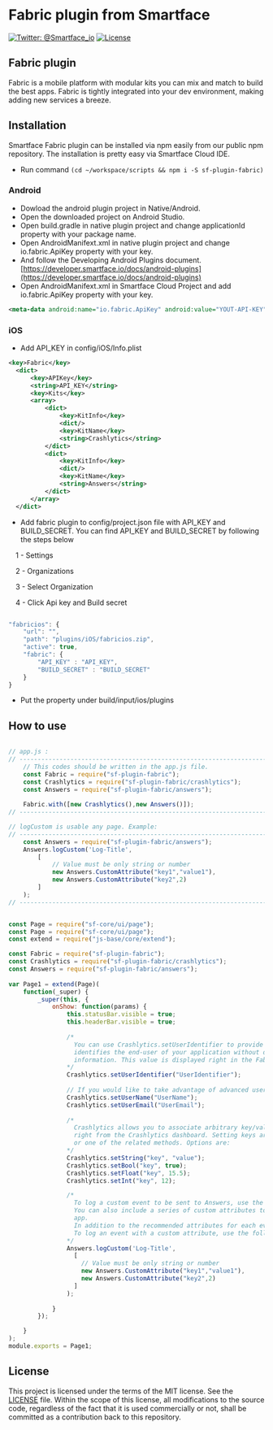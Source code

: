 # Fabric plugin from Smartface
[![Twitter: @Smartface_io](https://img.shields.io/badge/contact-@Smartface_io-blue.svg?style=flat)](https://twitter.com/smartface_io)
[![License](https://img.shields.io/badge/license-MIT-green.svg?style=flat)](https://raw.githubusercontent.com/smartface/sf-extension-extendedlabel/master/LICENSE)

## Fabric plugin 
Fabric is a mobile platform with modular kits you can mix and match to build the best apps. Fabric is tightly integrated into your dev environment, making adding new services a breeze.

## Installation
Smartface Fabric plugin can be installed via npm easily from our public npm repository. The installation is pretty easy via Smartface Cloud IDE.

- Run command `(cd ~/workspace/scripts && npm i -S sf-plugin-fabric)`

### Android
- Dowload the android plugin project in Native/Android.
- Open the downloaded project on Android Studio.
- Open build.gradle in native plugin project and change applicationId property with your package name.
- Open AndroidManifext.xml in native plugin project and change io.fabric.ApiKey property with your key.
- And follow the Developing Android Plugins document. [https://developer.smartface.io/docs/android-plugins](https://developer.smartface.io/docs/android-plugins)
- Open AndroidManifext.xml in Smartface Cloud Project and add io.fabric.ApiKey property with your key.

```xml
<meta-data android:name="io.fabric.ApiKey" android:value="YOUT-API-KEY"/>
```

### iOS
- Add API_KEY in config/iOS/Info.plist
```xml
<key>Fabric</key>
  <dict>
      <key>APIKey</key>
      <string>API_KEY</string>
      <key>Kits</key>
      <array>
          <dict>
              <key>KitInfo</key>
              <dict/>
              <key>KitName</key>
              <string>Crashlytics</string>
          </dict>
          <dict>
              <key>KitInfo</key>
              <dict/>
              <key>KitName</key>
              <string>Answers</string>
          </dict>
      </array>
  </dict>
```
- Add fabric plugin to config/project.json file with API_KEY and BUILD_SECRET.
You can find API_KEY and BUILD_SECRET by following the steps below
<p>&emsp;1 - Settings</p>
<p>&emsp;2 - Organizations</p>
<p>&emsp;3 - Select Organization</p>
<p>&emsp;4 - Click Api key and Build secret</p>

```javascript

"fabricios": {
    "url": "",
	"path": "plugins/iOS/fabricios.zip",
	"active": true,
	"fabric": {
		"API_KEY" : "API_KEY",
		"BUILD_SECRET" : "BUILD_SECRET"
	}
}
```
- Put the property under build/input/ios/plugins

## How to use

```javascript

// app.js :
// ---------------------------------------------------------------------------------
    // This codes should be written in the app.js file.
    const Fabric = require("sf-plugin-fabric");   
    const Crashlytics = require("sf-plugin-fabric/crashlytics");
    const Answers = require("sf-plugin-fabric/answers");
    
    Fabric.with([new Crashlytics(),new Answers()]);
// ---------------------------------------------------------------------------------

// logCustom is usable any page. Example: 
// ---------------------------------------------------------------------------------
    const Answers = require("sf-plugin-fabric/answers");
    Answers.logCustom('Log-Title', 
        [
            // Value must be only string or number
            new Answers.CustomAttribute("key1","value1"), 
            new Answers.CustomAttribute("key2",2)
        ] 
    );
// ---------------------------------------------------------------------------------


const Page = require("sf-core/ui/page");
const Page = require("sf-core/ui/page");
const extend = require("js-base/core/extend");

const Fabric = require("sf-plugin-fabric");   
const Crashlytics = require("sf-plugin-fabric/crashlytics");
const Answers = require("sf-plugin-fabric/answers");
                
var Page1 = extend(Page)(
    function(_super) {
        _super(this, {
            onShow: function(params) {
                this.statusBar.visible = true;
                this.headerBar.visible = true;
       
                /*
                  You can use Crashlytics.setUserIdentifier to provide an ID number, token, or hashed value that uniquely     
                  identifies the end-user of your application without disclosing or transmitting any of their personal 
                  information. This value is displayed right in the Fabric dashboard.
                */
                Crashlytics.setUserIdentifier("UserIdentifier");
                
                // If you would like to take advantage of advanced user identifier features, you can additionally use both:
                Crashlytics.setUserName("UserName");
                Crashlytics.setUserEmail("UserEmail");
                
                /*
                  Crashlytics allows you to associate arbitrary key/value pairs with your crash reports, which are viewable 
                  right from the Crashlytics dashboard. Setting keys are as easy as calling: Crashlytics.setString(key, value) 
                  or one of the related methods. Options are:
                */
                Crashlytics.setString("key", "value");
                Crashlytics.setBool("key", true);
                Crashlytics.setFloat("key", 15.5);
                Crashlytics.setInt("key", 12);

                /*
                  To log a custom event to be sent to Answers, use the following.
                  You can also include a series of custom attributes to get even deeper insight into what’s happening in your 
                  app.
                  In addition to the recommended attributes for each event, you can also add custom attributes for any event. 
                  To log an event with a custom attribute, use the following.
                */
                Answers.logCustom('Log-Title', 
                  [
                    // Value must be only string or number
                    new Answers.CustomAttribute("key1","value1"), 
                    new Answers.CustomAttribute("key2",2)
                  ] 
                );
                
            }
        });

    }
);
module.exports = Page1;
```
## License
This project is licensed under the terms of the MIT license. See the [LICENSE](https://raw.githubusercontent.com/smartface/sf-extension-extendedlabel/master/LICENSE) file. Within the scope of this license, all modifications to the source code, regardless of the fact that it is used commercially or not, shall be committed as a contribution back to this repository.
